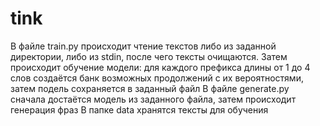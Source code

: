 # tink
В файле train.py происходит чтение текстов либо из заданной директории, либо из stdin, после чего тексты очищаются. Затем происходит обучение модели: для каждого префикса длины от 1 до 4 слов создаётся банк возможных продолжений с их вероятностями, затем подель сохраняется в заданный файл
В файле generate.py сначала достаётся модель из заданного файла, затем происходит генерация фраз
В папке data хранятся тексты для обучения
